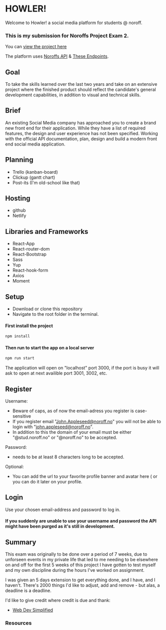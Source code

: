 # HOWLER!

Welcome to Howler! a social media platform for students @ noroff.

### This is my submission for Noroffs Project Exam 2.

You can [view the project here](https://howler-app.netlify.app)

The platform uses [Noroffs API](https://noroff-api-docs.netlify.app/) & [These Endpoints](https://nf-api.onrender.com/docs/static/index.html).

## Goal
To take the skills learned over the last two years and take on an extensive project where the finished product should reflect the candidate's general development capabilities, in addition to visual and technical skills.

## Brief
An existing Social Media company has approached you to create a brand new front end for their application. While they have a list of required features, the design and user experience has not been specified. Working with the official API documentation, plan, design and build a modern front end social media application.

## Planning

- Trello  (kanban-board)
- Clickup  (gantt chart)
- Post-its  (I'm old-school like that)

## Hosting
- github
- Netlify

## Libraries and Frameworks

- React-App
- React-router-dom
- React-Bootstrap
- Sass
- Yup
- React-hook-form
- Axios
- Moment

## Setup

- Download or clone this repository
- Navigate to the root folder in the terminal.
#### First install the project 
```bash
npm install
```
#### Then run to start the app on a local server
```bash
npm run start
```
The application will open on "localhost" port 3000, if the port is busy it will ask to open at next availible port 3001, 3002, etc.

## Register
Username:
- Beware of caps, as of now the email-adress you register is case-sensitive
- If you register email "John.Appleseed@noroff.no" you will not be able to login with "john.appleseed@noroff.no".
- In addition to this the domain of your email must be either "@stud.noroff.no" or "@noroff.no" to be accepted.

Password:
- needs to be at least 8 characters long to be accepted.

Optional:
- You can add the url to your favorite profile banner and avatar here ( or you can do it later on your profile.

## Login
Use your chosen email-address and password to log in.

#### If you suddenly are unable to use your username and password the API might have been purged as it's still in development.

## Summary
This exam was originally to be done over a period of 7 weeks, due to unforseen events in my private life that led to me needing to be elsewhere on and off for the first 5 weeks of this project I have gotten to test myself and my own discipline during the hours I've worked on assignment.

I was given an 5 days extension to get everything done, and I have, and I haven't. There's 2000 things I'd like to adjust, add and remove - but alas, a deadline is a deadline.

I'd like to give credit where credit is due and thank:
- [Web Dev Simplified](https://blog.webdevsimplified.com)


### Resources
